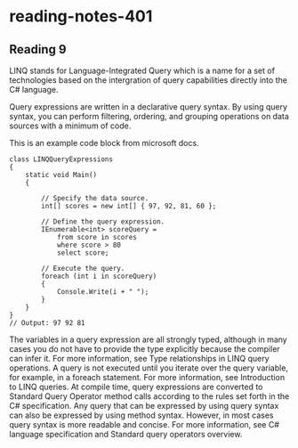# reading-notes-401


## Reading 9

LINQ stands for Language-Integrated Query which is a name for a set of technologies based on the intergration of query capabilities directly into the C# language.

Query expressions are written in a declarative query syntax. By using query syntax, you can perform filtering, ordering, and grouping operations on data sources with a minimum of code.


This is an example code block from microsoft docs.

```
class LINQQueryExpressions
{
    static void Main()
    {

        // Specify the data source.
        int[] scores = new int[] { 97, 92, 81, 60 };

        // Define the query expression.
        IEnumerable<int> scoreQuery =
            from score in scores
            where score > 80
            select score;

        // Execute the query.
        foreach (int i in scoreQuery)
        {
            Console.Write(i + " ");
        }
    }
}
// Output: 97 92 81
```

The variables in a query expression are all strongly typed, although in many cases you do not have to provide the type explicitly because the compiler can infer it. For more information, see Type relationships in LINQ query operations.
A query is not executed until you iterate over the query variable, for example, in a foreach statement. For more information, see Introduction to LINQ queries.
At compile time, query expressions are converted to Standard Query Operator method calls according to the rules set forth in the C# specification.
Any query that can be expressed by using query syntax can also be expressed by using method syntax.
However, in most cases query syntax is more readable and concise. For more information, see C# language specification and Standard query operators overview.
